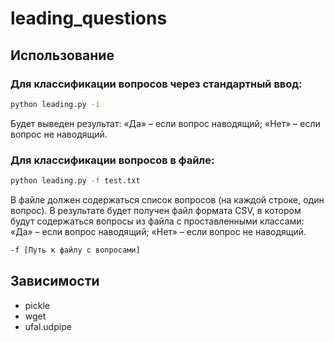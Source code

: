 # leading_questions

## Использование

### Для классификации вопросов через стандартный ввод:

```bash
python leading.py -i
```

Будет выведен результат: «Да» – если вопрос наводящий; «Нет» – если вопрос не наводящий.

### Для классификации вопросов в файле:

```bash
python leading.py -f test.txt
```
В файле должен содержаться список вопросов (на каждой строке, один вопрос). В результате будет получен файл формата CSV, в котором будут содержаться вопросы из файла с проставленными классами: «Да» – если вопрос наводящий; «Нет» – если вопрос не наводящий.
```bash
-f [Путь к файлу с вопросами]
```
## Зависимости

* pickle
* wget
* ufal.udpipe
